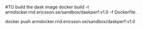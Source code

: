 
#TO build the dask image
docker build -t armdocker.rnd.ericsson.se/sandbox/daskperf:v1.0 -f Dockerfile . 

docker push armdocker.rnd.ericsson.se/sandbox/daskperf:v1.0
